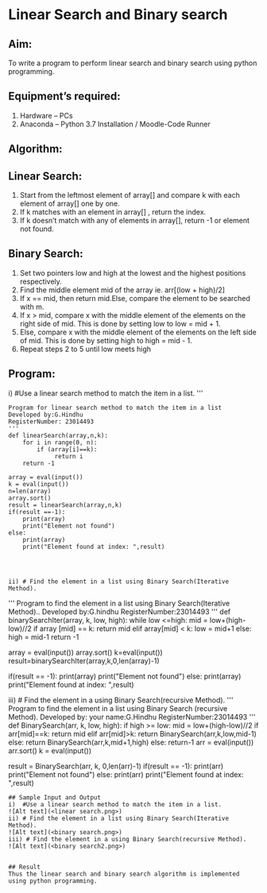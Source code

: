 # Linear Search and Binary search
## Aim:
To write a program to perform linear search and binary search using python programming.
## Equipment’s required:
1.	Hardware – PCs
2.	Anaconda – Python 3.7 Installation / Moodle-Code Runner
## Algorithm:
## Linear Search:
1.	Start from the leftmost element of array[] and compare k with each element of array[] one by one.
2.	If k matches with an element in array[] , return the index.
3.	If k doesn’t match with any of elements in array[], return -1 or element not found.
## Binary Search:
1.	Set two pointers low and high at the lowest and the highest positions respectively.
2.	Find the middle element mid of the array ie. arr[(low + high)/2]
3.	If x == mid, then return mid.Else, compare the element to be searched with m.
4.	If x > mid, compare x with the middle element of the elements on the right side of mid. This is done by setting low to low = mid + 1.
5.	Else, compare x with the middle element of the elements on the left side of mid. This is done by setting high to high = mid - 1.
6.	Repeat steps 2 to 5 until low meets high
## Program:
i)	#Use a linear search method to match the item in a list.
'''
```
Program for linear search method to match the item in a list
Developed by:G.Hindhu
RegisterNumber: 23014493
'''
def linearSearch(array,n,k):
    for i in range(0, n):
        if (array[i]==k):
             return i
    return -1
    
array = eval(input())
k = eval(input())
n=len(array)
array.sort()
result = linearSearch(array,n,k)
if(result ==-1):
    print(array)
    print("Element not found")
else:
    print(array)
    print("Element found at index: ",result)




ii)	# Find the element in a list using Binary Search(Iterative Method).
```
''' 
Program to find the element in a list using Binary Search(Iterative Method)..
Developed by:G.hindhu
RegisterNumber:23014493 
'''
def binarySearchIter(array, k, low, high):
    while low <=high:
        mid = low+(high-low)//2
        if array [mid] == k:
            return mid
        elif array[mid] < k:
            low = mid+1
        else:
            high = mid-1
    return -1
    
array = eval(input())
array.sort()
k=eval(input())
result=binarySearchIter(array,k,0,len(array)-1)

if(result == -1):
    print(array)
    print("Element not found")
else:
    print(array)
    print("Element found at index: ",result)

    
iii) # Find the element in a using Binary Search(recursive Method).
''' 
Program to find the element in a list using Binary Search (recursive Method).
Developed by: your name:G.Hindhu
RegisterNumber:23014493
'''
def BinarySearch(arr, k, low, high):
    if high >= low:
        mid = low+(high-low)//2
        if arr[mid]==k:
            return mid
        elif arr[mid]>k:
            return BinarySearch(arr,k,low,mid-1)
        else:
            return BinarySearch(arr,k,mid+1,high)
    else:
         return-1
arr = eval(input())
arr.sort()
k = eval(input())

result = BinarySearch(arr, k, 0,len(arr)-1)
if(result == -1):
    print(arr)
    print("Element not found")
else:
    print(arr)
    print("Element found at index: ",result)
```    
## Sample Input and Output
i)	#Use a linear search method to match the item in a list.
![Alt text](<linear search.png>)
ii)	# Find the element in a list using Binary Search(Iterative Method).
![Alt text](<binary search.png>)
iii) # Find the element in a using Binary Search(recursive Method).
![Alt text](<binary search2.png>)


## Result
Thus the linear search and binary search algorithm is implemented using python programming.
